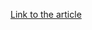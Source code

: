 [Link to the article](https://vkremez.weebly.com/cyber-security/-backdoor-win32hesetoxa-vskimmer-pos-malware-analysis)
